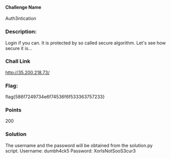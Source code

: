 #### Challenge Name
Auth3ntication

### Description:
Login if you can. It is protected by so called secure algorithm. Let's see how secure it is... 

### Chall Link
http://35.200.218.73/

### Flag:
flag{586f7249734e6f74536f6f533363757233}

### Points
200

### Solution
The username and the password will be obtained from the solution.py script.
Username: dumbh4ck5
Password: XorIsNotSooS3cur3